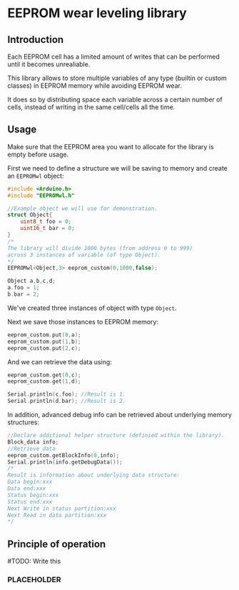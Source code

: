 # EEPROM wear leveling library
## Introduction
Each EEPROM cell has a limited amount of writes that can be performed until it becomes unrealiable.

This library allows to store multiple variables of any type (builtin or custom classes) in EEPROM memory while avoiding EEPROM wear.

It does so by distributing space each variable across a certain number of cells, instead of writing in the same cell/cells all the time.

## Usage
Make sure that the EEPROM area you want to allocate for the library is empty before usage.

First we need to define a structure we will be saving to memory and create an `EEPROMwl` object:
```cpp
#include <Arduino.h>
#include "EEPROMwl.h"

//Example object we will use for demonstration.
struct Object{
    uint8_t foo = 0;
    uint16_t bar = 0;
}
/*
The library will divide 1000 bytes (from address 0 to 999) 
across 3 instances of variable (of type Object).
*/
EEPROMwl<Object,3> eeprom_custom(0,1000,false); 

Object a,b,c,d;
a.foo = 1;
b.bar = 2;
```
We've created three instances of object with type `Object`.

Next we save those instances to EEPROM memory:

```cpp
eeprom_custom.put(0,a);     
eeprom_custom.put(1,b);
eeprom_custom.put(2,c);
```

And we can retrieve the data using:
```cpp
eeprom_custom.get(0,c);
eeprom_custom.get(1,d);

Serial.println(c.foo); //Result is 1.
Serial.println(d.bar); //Result is 2.
```

In addition, advanced debug info can be retrieved about underlying memory structures:
```cpp
//Declare additional helper structure (definied within the library).
Block_data info;
//Retrieve data
eeprom_custom.getBlockInfo(0,info);
Serial.println(info.getDebugData()); 
/*
Result is information about underlying data structure:
Data begin:xxx
Data end:xxx
Status begin:xxx
Status end:xxx
Next Write in status partition:xxx
Next Read in data partition:xxx
*/
```

## Principle of operation

#TODO: Write this

### PLACEHOLDER
